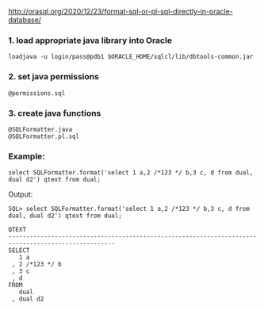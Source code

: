 http://orasql.org/2020/12/23/format-sql-or-pl-sql-directly-in-oracle-database/

### 1. load appropriate java library into Oracle
```
loadjava -u login/pass@pdb1 $ORACLE_HOME/sqlcl/lib/dbtools-common.jar
```

### 2. set java permissions

```
@permissions.sql
```

### 3. create java functions
```
@SQLFormatter.java
@SQLFormatter.pl.sql
```

### Example:

```
select SQLFormatter.format('select 1 a,2 /*123 */ b,3 c, d from dual, dual d2') qtext from dual;
```
Output:
```
SQL> select SQLFormatter.format('select 1 a,2 /*123 */ b,3 c, d from dual, dual d2') qtext from dual;
 
QTEXT
----------------------------------------------------------------------------------------------------
SELECT
   1 a
 , 2 /*123 */ b
 , 3 c
 , d
FROM
   dual
 , dual d2
 ```
